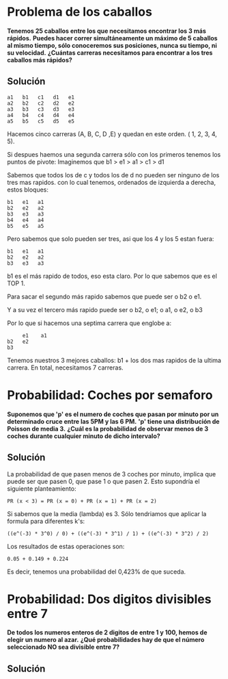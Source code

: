 # Problema de los caballos
**Tenemos 25 caballos entre los que necesitamos encontrar los 3 más rápidos.**
**Puedes hacer correr simultáneamente un máximo de 5 caballos al mismo tiempo, sólo conoceremos sus posiciones, nunca su tiempo, ni su velocidad.**
**¿Cuántas carreras necesitamos para encontrar a los tres caballos más rápidos?**


## Solución

	a1   b1   c1   d1   e1
	a2   b2   c2   d2   e2
	a3   b3   c3   d3   e3
	a4   b4   c4   d4   e4
	a5   b5   c5   d5   e5

Hacemos cinco carreras (A, B, C, D ,E) y quedan en este orden. ( 1, 2, 3, 4, 5).

Si despues haemos una segunda carrera sólo con los primeros tenemos los puntos de pivote: Imaginemos que b1 > e1 > a1 > c1 > d1

Sabemos que todos los de c y todos los de d no pueden ser ninguno de los tres mas rapidos. con lo cual tenemos, ordenados de izquierda a derecha, estos bloques:

	b1   e1   a1
	b2   e2   a2
	b3   e3   a3
	b4   e4   a4
	b5   e5   a5

Pero sabemos que solo pueden ser tres, asi que los 4 y los 5 estan fuera:

	b1   e1   a1
	b2   e2   a2
	b3   e3   a3

b1 es el más rapido de todos, eso esta claro. Por lo que sabemos que es el TOP 1.

Para sacar el segundo más rapido sabemos que puede ser o b2 o e1.

Y a su vez el tercero más rapido puede ser o b2, o e1; o a1, o e2, o b3

Por lo que si hacemos una septima carrera que englobe a:

	     e1    a1
	b2   e2
	b3

Tenemos nuestros 3 mejores caballos: b1 + los dos mas rapidos de la ultima carrera. En total, necesitamos 7 carreras.

# Probabilidad: Coches por semaforo
**Suponemos que 'p' es el numero de coches que pasan por minuto por un determinado cruce entre las 5PM y las 6 PM.**
**'p' tiene una distribución de Poisson de media 3.**
**¿Cuál es la probabilidad de observar menos de 3 coches durante cualquier minuto de dicho intervalo?**

## Solución
La probabilidad de que pasen menos de 3 coches por minuto, implica que puede ser que pasen 0, que pase 1 o que pasen 2.
Esto supondría el siguiente planteamiento:

	PR (x < 3) = PR (x = 0) + PR (x = 1) + PR (x = 2)

Si sabemos que la media (lambda) es 3. Sólo tendriamos que aplicar la formula para diferentes k's:

	((e^(-3) * 3^0) / 0) + ((e^(-3) * 3^1) / 1) + ((e^(-3) * 3^2) / 2)

Los resultados de estas operaciones son:

	0.05 + 0.149 + 0.224

Es decir, tenemos una probabilidad del 0,423% de que suceda.

# Probabilidad: Dos digitos divisibles entre 7
**De todos los numeros enteros de 2 digitos de entre 1 y 100, hemos de elegir un numero al azar.**
**¿Qué probabilidades hay de que el número seleccionado NO sea divisible entre 7?**

## Solución
